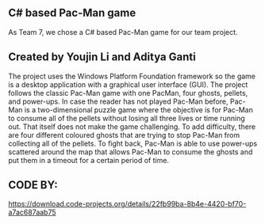 ## C# based Pac-Man game
As Team 7, we chose a C# based Pac-Man game for our team project. 

## Created by Youjin Li and Aditya Ganti
The project uses the Windows Platform Foundation framework so the game is a desktop application with a
graphical user interface (GUI). The project follows the classic Pac-Man game with one PacMan, four ghosts, pellets, and power-ups.
In case the reader has not played Pac-Man before, Pac-Man is a two-dimensional puzzle
game where the objective is for Pac-Man to consume all of the pellets without losing all three
lives or time running out. That itself does not make the game challenging. To add difficulty,
there are four different coloured ghosts that are trying to stop Pac-Man from collecting all of
the pellets. To fight back, Pac-Man is able to use power-ups scattered around the map that
allows Pac-Man to consume the ghosts and put them in a timeout for a certain period of time. 

## CODE BY: 
https://download.code-projects.org/details/22fb99ba-8b4e-4420-bf70-a7ac687aab75
